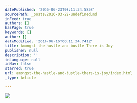 ```yaml
---
datePublished: '2016-06-23T08:11:34.585Z'
sourcePath: _posts/2016-03-29-undefined.md
inFeed: true
authors: []
hasPage: true
keywords: []
author: []
dateModified: '2016-06-16T08:11:34.741Z'
title: Amongst the hustle and bustle There is Joy
publisher: null
description: ''
inLanguage: null
inNav: false
starred: true
url: amongst-the-hustle-and-bustle-there-is-joy/index.html
_type: Article

---
```

![](https://s3-us-west-2.amazonaws.com/the-grid-img/p/8d18768678f1cd988e7a65c9d9bb28ffa7c9306a.jpg)